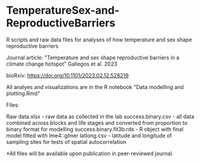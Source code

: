 # TemperatureSex-and-ReproductiveBarriers
R scripts and raw data files for analyses of how temperature and sex shape reproductive barriers

Journal article: "Temperature and sex shape reproductive barriers in a climate change hotspot" Gallegos et al. 2023

bioRxiv: https://doi.org/10.1101/2023.02.12.528219

All analyes and visualizations are in the R notebook "Data modelling and plotting.Rmd"

Files:

Raw data.xlsx - raw data as collected in the lab
success.binary.csv - all data combined across blocks and life stages and converted from proportion to binary format for modelling
success.binary.fit3b.rds - R object with final model fitted with lme4::glmer
latlong.csv - latitude and longitude of sampling sites for tests of spatial autocorrelation

*All files will be available upon publication in peer-reviewed journal.
